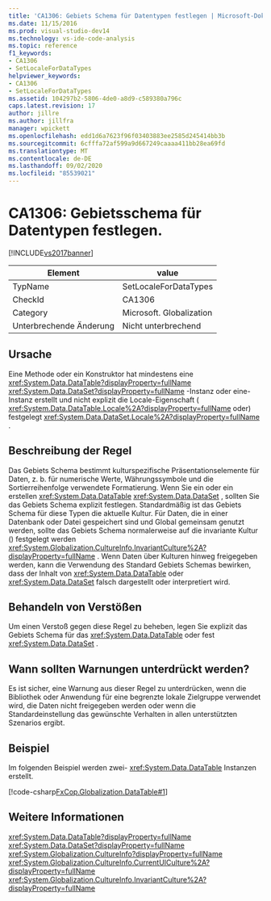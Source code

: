 ```yaml
---
title: 'CA1306: Gebiets Schema für Datentypen festlegen | Microsoft-Dokumentation'
ms.date: 11/15/2016
ms.prod: visual-studio-dev14
ms.technology: vs-ide-code-analysis
ms.topic: reference
f1_keywords:
- CA1306
- SetLocaleForDataTypes
helpviewer_keywords:
- CA1306
- SetLocaleForDataTypes
ms.assetid: 104297b2-5806-4de0-a8d9-c589380a796c
caps.latest.revision: 17
author: jillre
ms.author: jillfra
manager: wpickett
ms.openlocfilehash: edd1d6a7623f96f03403883ee2585d245414bb3b
ms.sourcegitcommit: 6cfffa72af599a9d667249caaaa411bb28ea69fd
ms.translationtype: MT
ms.contentlocale: de-DE
ms.lasthandoff: 09/02/2020
ms.locfileid: "85539021"
---
```

# <a name="ca1306-set-locale-for-data-types"></a>CA1306: Gebietsschema für Datentypen festlegen.
[!INCLUDE[vs2017banner](../includes/vs2017banner.md)]

|Element|value|
|-|-|
|TypName|SetLocaleForDataTypes|
|CheckId|CA1306|
|Category|Microsoft. Globalization|
|Unterbrechende Änderung|Nicht unterbrechend|

## <a name="cause"></a>Ursache
 Eine Methode oder ein Konstruktor hat mindestens eine <xref:System.Data.DataTable?displayProperty=fullName> <xref:System.Data.DataSet?displayProperty=fullName> -Instanz oder eine-Instanz erstellt und nicht explizit die Locale-Eigenschaft ( <xref:System.Data.DataTable.Locale%2A?displayProperty=fullName> oder) festgelegt <xref:System.Data.DataSet.Locale%2A?displayProperty=fullName> .

## <a name="rule-description"></a>Beschreibung der Regel
 Das Gebiets Schema bestimmt kulturspezifische Präsentationselemente für Daten, z. b. für numerische Werte, Währungssymbole und die Sortierreihenfolge verwendete Formatierung. Wenn Sie ein oder ein erstellen <xref:System.Data.DataTable> <xref:System.Data.DataSet> , sollten Sie das Gebiets Schema explizit festlegen. Standardmäßig ist das Gebiets Schema für diese Typen die aktuelle Kultur. Für Daten, die in einer Datenbank oder Datei gespeichert sind und Global gemeinsam genutzt werden, sollte das Gebiets Schema normalerweise auf die invariante Kultur () festgelegt werden <xref:System.Globalization.CultureInfo.InvariantCulture%2A?displayProperty=fullName> . Wenn Daten über Kulturen hinweg freigegeben werden, kann die Verwendung des Standard Gebiets Schemas bewirken, dass der Inhalt von <xref:System.Data.DataTable> oder <xref:System.Data.DataSet> falsch dargestellt oder interpretiert wird.

## <a name="how-to-fix-violations"></a>Behandeln von Verstößen
 Um einen Verstoß gegen diese Regel zu beheben, legen Sie explizit das Gebiets Schema für das <xref:System.Data.DataTable> oder fest <xref:System.Data.DataSet> .

## <a name="when-to-suppress-warnings"></a>Wann sollten Warnungen unterdrückt werden?
 Es ist sicher, eine Warnung aus dieser Regel zu unterdrücken, wenn die Bibliothek oder Anwendung für eine begrenzte lokale Zielgruppe verwendet wird, die Daten nicht freigegeben werden oder wenn die Standardeinstellung das gewünschte Verhalten in allen unterstützten Szenarios ergibt.

## <a name="example"></a>Beispiel
 Im folgenden Beispiel werden zwei- <xref:System.Data.DataTable> Instanzen erstellt.

 [!code-csharp[FxCop.Globalization.DataTable#1](../snippets/csharp/VS_Snippets_CodeAnalysis/FxCop.Globalization.DataTable/cs/FxCop.Globalization.DataTable.cs#1)]

## <a name="see-also"></a>Weitere Informationen
 <xref:System.Data.DataTable?displayProperty=fullName> <xref:System.Data.DataSet?displayProperty=fullName>
 <xref:System.Globalization.CultureInfo?displayProperty=fullName>
 <xref:System.Globalization.CultureInfo.CurrentUICulture%2A?displayProperty=fullName>
 <xref:System.Globalization.CultureInfo.InvariantCulture%2A?displayProperty=fullName>
